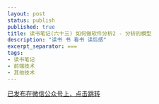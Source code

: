 ```yaml
---
layout: post
status: publish
published: true
title: 读书笔记(六十三) 如何做软件分析2 - 分析的模型
description: "读书 书 看书 读后感"
excerpt_separator: ===
tags:
- 读书笔记
- 前端技术
- 其他技术
---
```


[已发布在微信公众号上，点击跳转](https://mp.weixin.qq.com/s?__biz=MzU1ODY1ODY2NA==&mid=2247485499&idx=1&sn=bff40ccff3934df847c03f170680fb34&chksm=fc226d3ccb55e42a91b4ba0e59ee9902b29541fbdd6f5e78a5088eab624f944ecb66ce3a9ff7&token=546801700&lang=zh_CN#rd)



